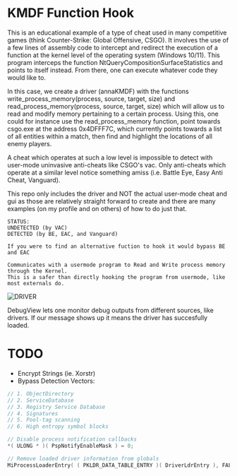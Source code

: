 # KMDF Function Hook

This is an educational example of a type of cheat used in many competitive games (think Counter-Strike: Global Offensive, CSGO). It involves the use of a few lines of assembly code to intercept and redirect the execution of a function at the kernel level of the operating system (Windows 10/11). This program interceps the function NtQueryCompositionSurfaceStatistics and points to itself instead. From there, one can execute whatever code they would like to. 

In this case, we create a driver (annaKMDF) with the functions write_process_memory(process, source, target, size) and read_process_memory(process, source, target, size) which will allow us to read and modify memory pertaining to a certain process. Using this, one could for instance use the read_process_memory function, point towards csgo.exe at the address 0x4DFFF7C, which currently points towards a list of all entities within a match, then find and highlight the locations of all enemy players. 

A cheat which operates at such a low level is impossible to detect with user-mode uninvasive anti-cheats like CSGO's vac. Only anti-cheats which operate at a similar level notice something amiss (i.e. Battle Eye, Easy Anti Cheat, Vanguard).

This repo only includes the driver and NOT the actual user-mode cheat and gui as those are relatively straight forward to create and there are many examples (on my profile and on others) of how to do just that.

```
STATUS:
UNDETECTED (by VAC)
DETECTED (by BE, EAC, and Vanguard)

If you were to find an alternative fuction to hook it would bypass BE and EAC
```
```
Communicates with a usermode program to Read and Write process memory through the Kernel. 
This is a safer than directly hooking the program from usermode, like most externals do.
```

![DRIVER](https://i.ibb.co/Hp02T0Z/image.png)

DebugView lets one monitor debug outputs from different sources, like drivers. If our message shows up it means the driver has succesfully loaded.  

# TODO
- Encrypt Strings (ie. Xorstr)
- Bypass Detection Vectors:

```c++
// 1. ObjectDirectory
// 2. ServiceDatabase
// 3. Registry Service Database
// 4. Signatures
// 5. Pool-tag scanning
// 6. High entropy symbol blocks

// Disable process notification callbacks
*( ULONG * )( PspNotifyEnableMask ) = 0;          

// Remove loaded driver information from globals
MiProcessLoaderEntry( ( PKLDR_DATA_TABLE_ENTRY )( DriverLdrEntry ), FALSE );

```
